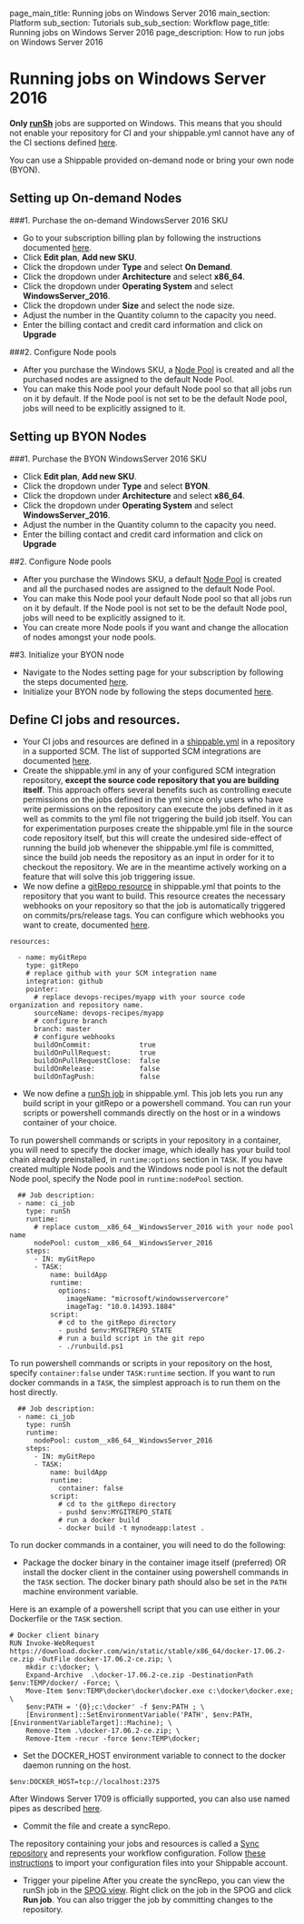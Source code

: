 page_main_title: Running jobs on Windows Server 2016
main_section: Platform
sub_section: Tutorials
sub_sub_section: Workflow
page_title: Running jobs on Windows Server 2016
page_description: How to run jobs on Windows Server 2016

# Running jobs on Windows Server 2016

**Only [runSh](/platform/workflow/job/runsh)** jobs are supported on Windows. This means that you should not enable your repository for CI and your shippable.yml cannot have any of the CI sections defined [here](/ci/yml-structure).

You can use a Shippable provided on-demand node or bring your own node (BYON).

## Setting up On-demand Nodes

###1. Purchase the on-demand WindowsServer 2016 SKU

* Go to your subscription billing plan by following the instructions documented [here](/platform/management/subscription/billing/#viewing-your-current-plan).
* Click **Edit plan**,  **Add new SKU**.
* Click the dropdown under **Type** and select **On Demand**.
* Click the dropdown under **Architecture** and select **x86_64**.
* Click the dropdown under **Operating System** and select **WindowsServer_2016**.
* Click the dropdown under **Size** and select the node size.
* Adjust the number in the Quantity column to the capacity you need.
* Enter the billing contact and credit card information and click on **Upgrade**

###2. Configure Node pools

* After you purchase the Windows SKU, a [Node Pool](/platform/management/subscription/node-pools/) is created and all the purchased nodes are assigned to the default Node Pool.
* You can make this Node pool your default Node pool so that all jobs run on it by default. If the Node pool is not set to be the default Node pool, jobs will need to be explicitly assigned to it.

## Setting up BYON Nodes

###1. Purchase the BYON WindowsServer 2016 SKU

* Click **Edit plan**,  **Add new SKU**.
* Click the dropdown under **Type** and select **BYON**.
* Click the dropdown under **Architecture** and select **x86_64**.
* Click the dropdown under **Operating System** and select **WindowsServer_2016**.
* Adjust the number in the Quantity column to the capacity you need.
* Enter the billing contact and credit card information and click on **Upgrade**

##2. Configure Node pools

* After you purchase the Windows SKU, a default [Node Pool](/platform/management/subscription/node-pools/) is created and all the purchased nodes are assigned to the default Node Pool.
* You can make this Node pool your default Node pool so that all jobs run on it by default. If the Node pool is not set to be the default Node pool, jobs will need to be explicitly assigned to it.
* You can create more Node pools if you want and change the allocation of nodes amongst your node pools.

##3. Initialize your BYON node

* Navigate to the Nodes setting page for your subscription by following the steps documented [here](/platform/tutorial/runtime/byon-windows/#viewing-your-nodes).
* Initialize your BYON node by following the steps documented [here](/platform/tutorial/runtime/byon-windows/#adding-new-nodes).   

## Define CI jobs and resources.

* Your CI jobs and resources are defined in a [shippable.yml](/platform/tutorial/workflow/shippable-yml/) in a repository in a supported SCM. The list of supported SCM integrations are documented [here](/platform/integration/overview/#supported-scm-integrations).
* Create the shippable.yml in any of your configured SCM integration repository, **except the source code repository that you are building itself**. This approach offers several benefits such as controlling execute permissions on the jobs
defined in the yml since only users who have write permissions on the repository can execute the jobs defined in it as well as commits to the yml file not triggering the build job itself. You can for experimentation purposes create the shippable.yml file in the source code repository itself, but this will create the undesired side-effect of running the build job whenever the shippable.yml file is committed, since the build job needs the repository as an input in order for it to checkout the repository. We are in the meantime actively working on a feature that will solve this job triggering issue.
* We now define a [gitRepo resource](/platform/workflow/resource/gitrepo/#gitrepo) in shippable.yml  that points to the repository that you want to build. This resource
creates the necessary webhooks on your repository so that the job is automatically triggered on commits/prs/release tags.
You can configure which webhooks you want to create, documented [here](/platform/workflow/resource/gitrepo/#gitrepo).

```
resources:

  - name: myGitRepo
    type: gitRepo
    # replace github with your SCM integration name
    integration: github
    pointer:
      # replace devops-recipes/myapp with your source code organization and repository name.
      sourceName: devops-recipes/myapp
      # configure branch
      branch: master
      # configure webhooks
      buildOnCommit:            true
      buildOnPullRequest:       true
      buildOnPullRequestClose:  false
      buildOnRelease:           false
      buildOnTagPush:           false
```
* We now define a [runSh job](/platform/workflow/job/runsh/#runsh) in shippable.yml.  This job lets you run any
build script in your gitRepo or a powershell command. You can run your scripts or powershell commands directly on
the host or in a windows container of your choice.

To run powershell commands or scripts in your repository in a container, you will need to specify the docker image, which ideally has your build tool chain already preinstalled, in `runtime:options` section in `TASK`. If you have created multiple Node pools and the Windows node pool
is not the default Node pool, specify the Node pool in `runtime:nodePool` section.


```
  ## Job description:
  - name: ci_job
    type: runSh
    runtime:
      # replace custom__x86_64__WindowsServer_2016 with your node pool name
      nodePool: custom__x86_64__WindowsServer_2016
    steps:
      - IN: myGitRepo
      - TASK:
          name: buildApp
          runtime:
            options:
              imageName: "microsoft/windowsservercore"
              imageTag: "10.0.14393.1884"
          script:
            # cd to the gitRepo directory
            - pushd $env:MYGITREPO_STATE
            # run a build script in the git repo
            - ./runbuild.ps1
```

To run powershell commands or scripts in your repository on the host, specify `container:false` under `TASK:runtime` section. If you want to run docker commands in a `TASK`, the simplest approach is to run them on the host directly.

```
  ## Job description:
  - name: ci_job
    type: runSh
    runtime:
      nodePool: custom__x86_64__WindowsServer_2016
    steps:
      - IN: myGitRepo
      - TASK:
          name: buildApp
          runtime:
            container: false
          script:
            # cd to the gitRepo directory
            - pushd $env:MYGITREPO_STATE
            # run a docker build
            - docker build -t mynodeapp:latest .
```

To run docker commands in a container, you will need to do the following:

* Package the docker binary in the container image itself (preferred) OR install the docker client in the container using powershell commands in the `TASK` section. The docker binary path should also be set in the `PATH` machine environment variable.

Here is an example of a powershell script that you can use either in your Dockerfile or the `TASK` section.

```
# Docker client binary
RUN Invoke-WebRequest https://download.docker.com/win/static/stable/x86_64/docker-17.06.2-ce.zip -OutFile docker-17.06.2-ce.zip; \
    mkdir c:\docker; \
    Expand-Archive  .\docker-17.06.2-ce.zip -DestinationPath $env:TEMP/docker/ -Force; \
    Move-Item $env:TEMP\docker\docker\docker.exe c:\docker\docker.exe; \
    $env:PATH = '{0};c:\docker' -f $env:PATH ; \
    [Environment]::SetEnvironmentVariable('PATH', $env:PATH, [EnvironmentVariableTarget]::Machine); \
    Remove-Item .\docker-17.06.2-ce.zip; \
    Remove-Item -recur -force $env:TEMP\docker;
```     
* Set the DOCKER_HOST environment variable to connect to the docker daemon running on the host.

```
$env:DOCKER_HOST=tcp://localhost:2375
```

After Windows Server 1709 is officially supported, you can also use named pipes as described [here](https://docs.docker.com/docker-for-windows/faqs/#how-do-i-connect-to-the-remote-docker-engine-api).

* Commit the file and create a syncRepo.

The repository containing your jobs and resources is called a [Sync repository](/platform/tutorial/workflow/crud-syncrepo/) and represents your workflow configuration. Follow [these instructions](/platform/tutorial/workflow/crud-syncrepo/) to import your configuration files into your Shippable account.

* Trigger your pipeline
After you create the syncRepo, you can view the runSh job in the [SPOG view](/platform/visibility/single-pane-of-glass-spog/).
Right click on the job in the SPOG and click **Run job**. You can also trigger the job by committing changes to the repository.

